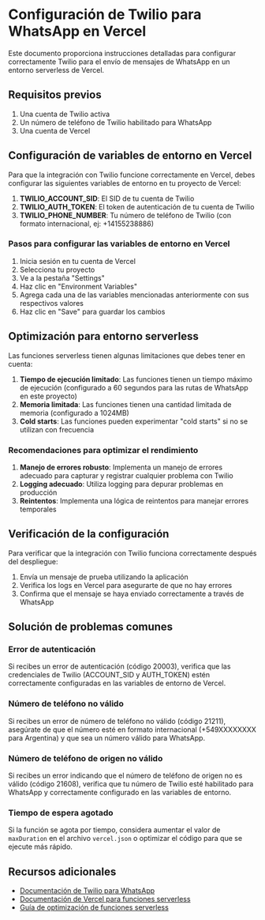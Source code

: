 # Configuración de Twilio para WhatsApp en Vercel

Este documento proporciona instrucciones detalladas para configurar correctamente Twilio para el envío de mensajes de WhatsApp en un entorno serverless de Vercel.

## Requisitos previos

1. Una cuenta de Twilio activa
2. Un número de teléfono de Twilio habilitado para WhatsApp
3. Una cuenta de Vercel

## Configuración de variables de entorno en Vercel

Para que la integración con Twilio funcione correctamente en Vercel, debes configurar las siguientes variables de entorno en tu proyecto de Vercel:

1. **TWILIO_ACCOUNT_SID**: El SID de tu cuenta de Twilio
2. **TWILIO_AUTH_TOKEN**: El token de autenticación de tu cuenta de Twilio
3. **TWILIO_PHONE_NUMBER**: Tu número de teléfono de Twilio (con formato internacional, ej: +14155238886)

### Pasos para configurar las variables de entorno en Vercel

1. Inicia sesión en tu cuenta de Vercel
2. Selecciona tu proyecto
3. Ve a la pestaña "Settings"
4. Haz clic en "Environment Variables"
5. Agrega cada una de las variables mencionadas anteriormente con sus respectivos valores
6. Haz clic en "Save" para guardar los cambios

## Optimización para entorno serverless

Las funciones serverless tienen algunas limitaciones que debes tener en cuenta:

1. **Tiempo de ejecución limitado**: Las funciones tienen un tiempo máximo de ejecución (configurado a 60 segundos para las rutas de WhatsApp en este proyecto)
2. **Memoria limitada**: Las funciones tienen una cantidad limitada de memoria (configurado a 1024MB)
3. **Cold starts**: Las funciones pueden experimentar "cold starts" si no se utilizan con frecuencia

### Recomendaciones para optimizar el rendimiento

1. **Manejo de errores robusto**: Implementa un manejo de errores adecuado para capturar y registrar cualquier problema con Twilio
2. **Logging adecuado**: Utiliza logging para depurar problemas en producción
3. **Reintentos**: Implementa una lógica de reintentos para manejar errores temporales

## Verificación de la configuración

Para verificar que la integración con Twilio funciona correctamente después del despliegue:

1. Envía un mensaje de prueba utilizando la aplicación
2. Verifica los logs en Vercel para asegurarte de que no hay errores
3. Confirma que el mensaje se haya enviado correctamente a través de WhatsApp

## Solución de problemas comunes

### Error de autenticación

Si recibes un error de autenticación (código 20003), verifica que las credenciales de Twilio (ACCOUNT_SID y AUTH_TOKEN) estén correctamente configuradas en las variables de entorno de Vercel.

### Número de teléfono no válido

Si recibes un error de número de teléfono no válido (código 21211), asegúrate de que el número esté en formato internacional (+549XXXXXXXX para Argentina) y que sea un número válido para WhatsApp.

### Número de teléfono de origen no válido

Si recibes un error indicando que el número de teléfono de origen no es válido (código 21608), verifica que tu número de Twilio esté habilitado para WhatsApp y correctamente configurado en las variables de entorno.

### Tiempo de espera agotado

Si la función se agota por tiempo, considera aumentar el valor de `maxDuration` en el archivo `vercel.json` o optimizar el código para que se ejecute más rápido.

## Recursos adicionales

- [Documentación de Twilio para WhatsApp](https://www.twilio.com/docs/whatsapp/api)
- [Documentación de Vercel para funciones serverless](https://vercel.com/docs/concepts/functions/serverless-functions)
- [Guía de optimización de funciones serverless](https://vercel.com/docs/concepts/functions/serverless-functions/runtimes)